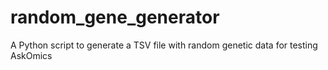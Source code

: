 # random_gene_generator
A Python script to generate a TSV file with random genetic data for testing AskOmics
